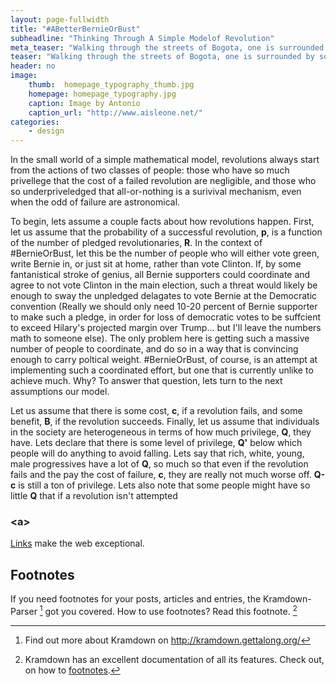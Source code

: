 ```yaml
---
layout: page-fullwidth
title: "#ABetterBernieOrBust"
subheadline: "Thinking Through A Simple Modelof Revolution"
meta_teaser: "Walking through the streets of Bogota, one is surrounded by socially consious art..."
teaser: "Walking through the streets of Bogota, one is surrounded by socially consious art..."
header: no
image:
    thumb:  homepage_typography_thumb.jpg
    homepage: homepage_typography.jpg
    caption: Image by Antonio
    caption_url: "http://www.aisleone.net/"
categories:
    - design
---
```

<!--more-->

In the small world of a simple mathematical model, revolutions always start from the actions of two classes of people: those who have so much privellege that the cost of a failed revolution are negligible, and those who so underpriveledged that all-or-nothing is a surivival mechanism, even when the odd of failure are astronomical. 

To begin, lets assume a couple facts about how revolutions happen. First, let us assume that the probability of a successful revolution, **p**, is a function of the number of pledged revolutionaries, **R**. In the context of #BernieOrBust, let this be the number of people who will either vote green, write Bernie in, or just sit at home, rather than vote Clinton. If, by some fantanistical stroke of genius, all Bernie supporters could coordinate and agree to not vote Clinton in the main election, such a threat would likely be enough to sway the unpledged delagates to vote Bernie at the Democratic convention (Really we should only need 10-20 percent of Bernie supporter to make such a pledge, in order for loss of democratic votes to be suffcient to exceed Hilary's projected margin over Trump... but I'll leave the numbers math to someone else). The only problem here is getting such a massive number of people to coordinate, and do so in a way that is convincing enough to carry poltical weight. #BernieOrBust, of course, is an attempt at implementing such a coordinated effort, but one that is currently unlike to achieve much. Why? To answer that question, lets turn to the next assumptions our model.

Let us assume that there is some cost, **c**, if a revolution fails, and some benefit, **B**, if the revolution succeeds. Finally, let us assume that individuals in the society are heterogeneous in terms of how much privilege, **Q**, they have. Lets declare that there is some level of privilege, **Q'** below which people will do anything to avoid falling. Lets say that rich, white, young, male progressives have a lot of **Q**, so much so that even if the revolution fails and the pay the cost of failure, **c**, they are really not much worse off. **Q-c** is still a ton of privilege. Lets also note that some people might have so little **Q** that if a revolution isn't attempted

### &lt;a&gt;
[Links][2] make the web exceptional.


## Footnotes

If you need footnotes for your posts, articles and entries, the Kramdown-Parser [^1] got you covered. How to use footnotes? Read this footnote. [^2]



 [1]: https://developer.mozilla.org/en-US/docs/Web/Guide/HTML/HTML5/HTML5_element_list
 [2]: http://phlow.de/
 [3]: http://en.wikipedia.org/wiki/Ed_Benguiat
 [4]: https://www.google.com/fonts/specimen/Lato
 [5]: https://www.google.com/fonts/specimen/Volkhov
 [6]: http://www.latofonts.com/
 [7]: http://modularscale.com/
 [8]: #
 [9]: #
 [10]: #


[^1]: Find out more about Kramdown on <http://kramdown.gettalong.org/>
[^2]: Kramdown has an excellent documentation of all its features. Check out, on how to [footnotes](http://kramdown.gettalong.org/syntax.html#footnotes).







</div><!-- /.medium-8.columns -->
</div><!-- /.row -->


